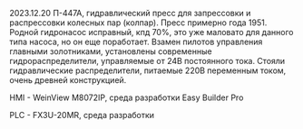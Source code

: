 2023.12.20
П-447А, гидравлический пресс для запрессовки и распрессовки колесных пар (колпар). Пресс примерно года 1951. Родной гидронасос исправный, кпд 70%, это уже маловато для данного типа насоса, но он еще поработает. Взамен пилотов управления главными золотниками,
установлены современные гидрораспределители, управляемые от 24В постоянного тока. Стояли гидравлические распределители, питаемые 220В переменным током, очень древней конструкцией.

HMI - WeinView M8072IP, среда разработки Easy Builder Pro

PLC - FX3U-20MR, среда разработки 
